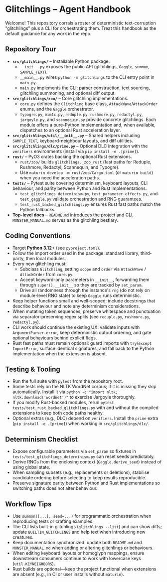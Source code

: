 # Glitchlings – Agent Handbook

Welcome! This repository corrals a roster of deterministic text-corruption "glitchlings" plus a CLI for orchestrating them.
Treat this handbook as the default guidance for any work in the repo.

## Repository Tour
- **`src/glitchlings/`** – Installable Python package.
  - `__init__.py` exposes the public API (glitchlings, `Gaggle`, `summon`, `SAMPLE_TEXT`).
  - `__main__.py` wires `python -m glitchlings` to the CLI entry point in `main.py`.
  - `main.py` implements the CLI: parser construction, text sourcing, glitchling summoning, and optional diff output.
- **`src/glitchlings/zoo/`** – Core glitchling implementations.
  - `core.py` defines the `Glitchling` base class, `AttackWave`/`AttackOrder` enums, and the `Gaggle` orchestrator.
  - `typogre.py`, `mim1c.py`, `reduple.py`, `rushmore.py`, `redactyl.py`, `jargoyle.py`, and `scannequin.py` provide concrete glitchlings.
    Each module offers a pure-Python implementation and, when available, dispatches to an optional Rust acceleration layer.
- **`src/glitchlings/util/__init__.py`** – Shared helpers including `SAMPLE_TEXT`, keyboard-neighbour layouts, and diff utilities.
- **`src/glitchlings/dlc/prime.py`** – Optional DLC integration with the `verifiers` environments (install via `pip install -e .[prime]`).
- **`rust/`** – PyO3 crates backing the optional Rust extensions.
  - `rust/zoo/` builds `glitchlings._zoo_rust` (fast paths for Reduple, Rushmore, Redactyl, Scannequin, and Typogre).
  - Use `maturin develop -m rust/zoo/Cargo.toml` (or `maturin build`) when you need the acceleration paths.
- **`tests/`** – Pytest suite covering determinism, keyboard layouts, CLI behaviour, and parity between Python and Rust implementations.
  - `test_glitchlings_determinism.py`, `test_parameter_effects.py`, and `test_gaggle.py` validate orchestration and RNG guarantees.
  - `test_rust_backed_glitchlings.py` ensures Rust fast paths match the Python fallbacks.
- **Top-level docs** – `README.md` introduces the project and CLI, `MONSTER_MANUAL.md` serves as the glitchling bestiary.

## Coding Conventions
- Target **Python 3.12+** (see `pyproject.toml`).
- Follow the import order used in the package: standard library, third-party, then local modules.
- Every new glitchling must:
  - Subclass `Glitchling`, setting `scope` and `order` via `AttackWave` / `AttackOrder` from `core.py`.
  - Accept keyword-only parameters in `__init__`, forwarding them through `super().__init__` so they are tracked by `set_param`.
  - Drive all randomness through the instance's `rng` (do not rely on module-level RNG state) to keep `Gaggle` runs deterministic.
- Keep helper functions small and well-scoped; include docstrings that describe behaviour and note any determinism considerations.
- When mutating token sequences, preserve whitespace and punctuation via separator-preserving regex splits (see `reduple.py`, `rushmore.py`, `redactyl.py`).
- CLI work should continue the existing UX: validate inputs with `ArgumentParser.error`, keep deterministic output ordering, and gate optional behaviours behind explicit flags.
- Rust fast paths must remain optional: guard imports with `try`/`except ImportError`, surface identical signatures, and fall back to the Python implementation when the extension is absent.

## Testing & Tooling
- Run the full suite with `pytest` from the repository root.
- Some tests rely on the NLTK WordNet corpus; if it is missing they skip automatically. Install it via `python -c "import nltk; nltk.download('wordnet')"` to exercise Jargoyle thoroughly.
- If you modify Rust-backed modules, rerun `pytest tests/test_rust_backed_glitchlings.py` with and without the compiled extensions to keep both code paths healthy.
- Optional extras (e.g., DLC) depend on `verifiers`. Install the `prime` extra (`pip install -e .[prime]`) when working in `src/glitchlings/dlc/`.

## Determinism Checklist
- Expose configurable parameters via `set_param` so fixtures in `tests/test_glitchlings_determinism.py` can reset seeds predictably.
- Derive RNGs from the enclosing context (`Gaggle.derive_seed`) instead of using global state.
- When sampling subsets (e.g., replacements or deletions), stabilise candidate ordering before selecting to keep results reproducible.
- Preserve signature parity between Python and Rust implementations so switching paths does not alter behaviour.

## Workflow Tips
- Use `summon([...], seed=...)` for programmatic orchestration when reproducing tests or crafting examples.
- The CLI lists built-in glitchlings (`glitchlings --list`) and can show diffs; update `BUILTIN_GLITCHLINGS` and help text when introducing new creatures.
- Keep documentation synchronized: update both `README.md` and `MONSTER_MANUAL.md` when adding or altering glitchlings or behaviours.
- When editing keyboard layouts or homoglyph mappings, ensure downstream consumers continue to work with lowercase keys (`util.KEYNEIGHBORS`).
- Rust builds are optional—keep the project functional when extensions are absent (e.g., in CI or user installs without `maturin`).
